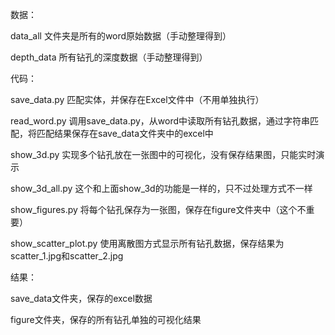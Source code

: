 数据：

data_all
文件夹是所有的word原始数据（手动整理得到）

depth_data
所有钻孔的深度数据（手动整理得到）

代码：

save_data.py
匹配实体，并保存在Excel文件中（不用单独执行）

read_word.py
调用save_data.py，从word中读取所有钻孔数据，通过字符串匹配，将匹配结果保存在save_data文件夹中的excel中

show_3d.py
实现多个钻孔放在一张图中的可视化，没有保存结果图，只能实时演示

show_3d_all.py
这个和上面show_3d的功能是一样的，只不过处理方式不一样

show_figures.py
将每个钻孔保存为一张图，保存在figure文件夹中（这个不重要）

show_scatter_plot.py
使用离散图方式显示所有钻孔数据，保存结果为scatter_1.jpg和scatter_2.jpg

结果：

save_data文件夹，保存的excel数据

figure文件夹，保存的所有钻孔单独的可视化结果
 
 
